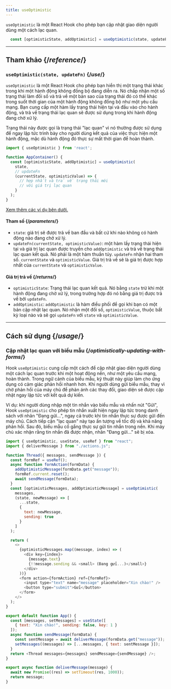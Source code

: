 ```yaml
---
title: useOptimistic
---
```


<Intro>

`useOptimistic` là một React Hook cho phép bạn cập nhật giao diện người dùng một cách lạc quan.

```js
  const [optimisticState, addOptimistic] = useOptimistic(state, updateFn);
```

</Intro>

<InlineToc />

---

## Tham khảo {/*reference*/}

### `useOptimistic(state, updateFn)` {/*use*/}

`useOptimistic` là một React Hook cho phép bạn hiển thị một trạng thái khác trong khi một hành động không đồng bộ đang diễn ra. Nó chấp nhận một số trạng thái làm đối số và trả về một bản sao của trạng thái đó có thể khác trong suốt thời gian của một hành động không đồng bộ như một yêu cầu mạng. Bạn cung cấp một hàm lấy trạng thái hiện tại và đầu vào cho hành động, và trả về trạng thái lạc quan sẽ được sử dụng trong khi hành động đang chờ xử lý.

Trạng thái này được gọi là trạng thái "lạc quan" vì nó thường được sử dụng để ngay lập tức trình bày cho người dùng kết quả của việc thực hiện một hành động, mặc dù hành động đó thực sự mất thời gian để hoàn thành.

```js
import { useOptimistic } from 'react';

function AppContainer() {
  const [optimisticState, addOptimistic] = useOptimistic(
    state,
    // updateFn
    (currentState, optimisticValue) => {
      // hợp nhất và trả về trạng thái mới
      // với giá trị lạc quan
    }
  );
}
```

[Xem thêm các ví dụ bên dưới.](#usage)

#### Tham số {/*parameters*/}

* `state`: giá trị sẽ được trả về ban đầu và bất cứ khi nào không có hành động nào đang chờ xử lý.
* `updateFn(currentState, optimisticValue)`: một hàm lấy trạng thái hiện tại và giá trị lạc quan được truyền cho `addOptimistic` và trả về trạng thái lạc quan kết quả. Nó phải là một hàm thuần túy. `updateFn` nhận hai tham số. `currentState` và `optimisticValue`. Giá trị trả về sẽ là giá trị được hợp nhất của `currentState` và `optimisticValue`.

#### Giá trị trả về {/*returns*/}

* `optimisticState`: Trạng thái lạc quan kết quả. Nó bằng `state` trừ khi một hành động đang chờ xử lý, trong trường hợp đó nó bằng giá trị được trả về bởi `updateFn`.
* `addOptimistic`: `addOptimistic` là hàm điều phối để gọi khi bạn có một bản cập nhật lạc quan. Nó nhận một đối số, `optimisticValue`, thuộc bất kỳ loại nào và sẽ gọi `updateFn` với `state` và `optimisticValue`.

---

## Cách sử dụng {/*usage*/}

### Cập nhật lạc quan với biểu mẫu {/*optimistically-updating-with-forms*/}

Hook `useOptimistic` cung cấp một cách để cập nhật giao diện người dùng một cách lạc quan trước khi một hoạt động nền, như một yêu cầu mạng, hoàn thành. Trong ngữ cảnh của biểu mẫu, kỹ thuật này giúp làm cho ứng dụng có cảm giác phản hồi nhanh hơn. Khi người dùng gửi biểu mẫu, thay vì chờ phản hồi của máy chủ để phản ánh các thay đổi, giao diện sẽ được cập nhật ngay lập tức với kết quả dự kiến.

Ví dụ: khi người dùng nhập một tin nhắn vào biểu mẫu và nhấn nút "Gửi", Hook `useOptimistic` cho phép tin nhắn xuất hiện ngay lập tức trong danh sách với nhãn "Đang gửi...", ngay cả trước khi tin nhắn thực sự được gửi đến máy chủ. Cách tiếp cận "lạc quan" này tạo ấn tượng về tốc độ và khả năng phản hồi. Sau đó, biểu mẫu cố gắng thực sự gửi tin nhắn trong nền. Khi máy chủ xác nhận rằng tin nhắn đã được nhận, nhãn "Đang gửi..." sẽ bị xóa.

<Sandpack>

```js src/App.js
import { useOptimistic, useState, useRef } from "react";
import { deliverMessage } from "./actions.js";

function Thread({ messages, sendMessage }) {
  const formRef = useRef();
  async function formAction(formData) {
    addOptimisticMessage(formData.get("message"));
    formRef.current.reset();
    await sendMessage(formData);
  }
  const [optimisticMessages, addOptimisticMessage] = useOptimistic(
    messages,
    (state, newMessage) => [
      ...state,
      {
        text: newMessage,
        sending: true
      }
    ]
  );

  return (
    <>
      {optimisticMessages.map((message, index) => (
        <div key={index}>
          {message.text}
          {!!message.sending && <small> (Đang gửi...)</small>}
        </div>
      ))}
      <form action={formAction} ref={formRef}>
        <input type="text" name="message" placeholder="Xin chào!" />
        <button type="submit">Gửi</button>
      </form>
    </>
  );
}

export default function App() {
  const [messages, setMessages] = useState([
    { text: "Xin chào!", sending: false, key: 1 }
  ]);
  async function sendMessage(formData) {
    const sentMessage = await deliverMessage(formData.get("message"));
    setMessages((messages) => [...messages, { text: sentMessage }]);
  }
  return <Thread messages={messages} sendMessage={sendMessage} />;
}
```

```js src/actions.js
export async function deliverMessage(message) {
  await new Promise((res) => setTimeout(res, 1000));
  return message;
}
```

</Sandpack>
